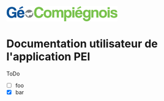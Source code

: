 ![GeoCompiegnois](img/Logo_web-GeoCompiegnois.png)

# Documentation utilisateur de l'application PEI

ToDo

- [ ] foo
- [x] bar
